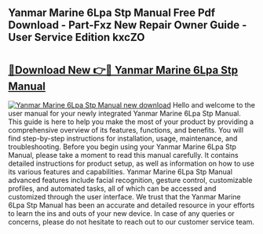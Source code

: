 ## Yanmar Marine 6Lpa Stp Manual Free Pdf Download - Part-Fxz New Repair Owner Guide - User Service Edition kxcZO

# <h2><a href="http://bc73486.oget.top/?id=Yanmar+Marine+6Lpa+Stp+Manual">🔗Download New 👉🔴 Yanmar Marine 6Lpa Stp Manual</a></h2>

[![Yanmar Marine 6Lpa Stp Manual new download](https://i.imgur.com/5g1atiW.png)](http://bc73486.oget.top/?id=Yanmar+Marine+6Lpa+Stp+Manual)
Hello and welcome to the user manual for your newly integrated Yanmar Marine 6Lpa Stp Manual. This guide is here to help you make the most of your product by providing a comprehensive overview of its features, functions, and benefits. You will find step-by-step instructions for installation, usage, maintenance, and troubleshooting. Before you begin using your Yanmar Marine 6Lpa Stp Manual, please take a moment to read this manual carefully. It contains detailed instructions for product setup, as well as information on how to use its various features and capabilities. Yanmar Marine 6Lpa Stp Manual advanced features include facial recognition, gesture control, customizable profiles, and automated tasks, all of which can be accessed and customized through the user interface. We trust that the Yanmar Marine 6Lpa Stp Manual has been an accurate and detailed resource in your efforts to learn the ins and outs of your new device. In case of any queries or concerns, please do not hesitate to reach out to our customer service team.
